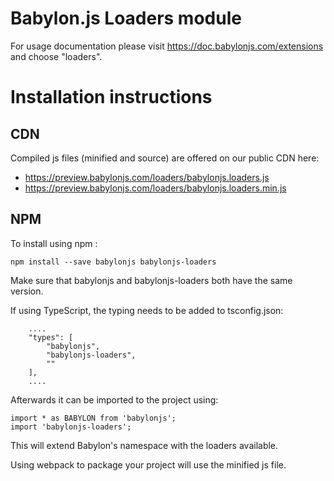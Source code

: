Babylon.js Loaders module
=====================

For usage documentation please visit https://doc.babylonjs.com/extensions and choose "loaders".

# Installation instructions

## CDN

Compiled js files (minified and source) are offered on our public CDN here:

* https://preview.babylonjs.com/loaders/babylonjs.loaders.js
* https://preview.babylonjs.com/loaders/babylonjs.loaders.min.js

## NPM

To install using npm :

```
npm install --save babylonjs babylonjs-loaders
```

Make sure that babylonjs and babylonjs-loaders both have the same version.

If using TypeScript, the typing needs to be added to tsconfig.json:

```
    ....
    "types": [
        "babylonjs",
        "babylonjs-loaders",
        ""
    ],
    ....
```

Afterwards it can be imported to the project using:

```
import * as BABYLON from 'babylonjs';
import 'babylonjs-loaders';
```

This will extend Babylon's namespace with the loaders available.

Using webpack to package your project will use the minified js file.
